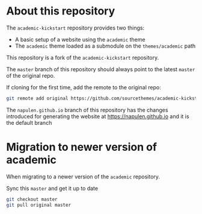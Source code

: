 # About this repository

The `academic-kickstart` repository provides two things:

- A basic setup of a website using the `academic` theme
- The `academic` theme loaded as a submodule on the `themes/academic` path

This repository is a fork of the `academic-kickstart` repository.

The `master` branch of this repository should always point to the latest `master` of the original repo.

If cloning for the first time, add the remote to the original repo:
```bash
git remote add original https://github.com/sourcethemes/academic-kickstart.git
```

The `napulen.github.io` branch of this repository has the changes introduced for generating the website at https://napulen.github.io and it is the default branch

# Migration to newer version of academic

When migrating to a newer version of the `academic` repository.

Sync this `master` and get it up to date
```bash
git checkout master
git pull original master
```